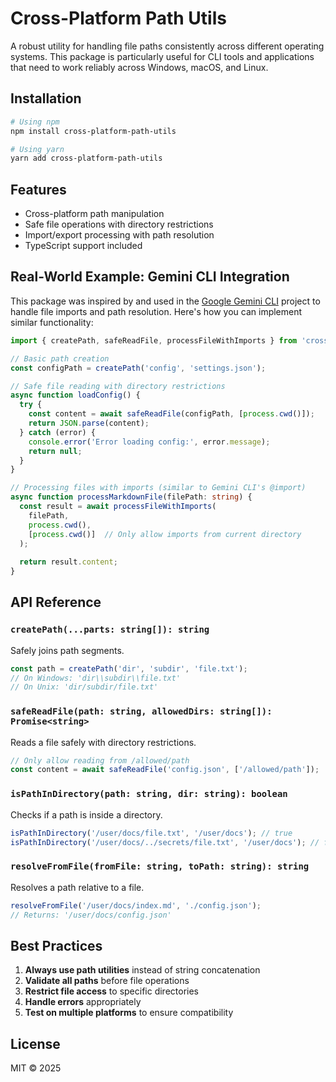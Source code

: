 # Cross-Platform Path Utils

A robust utility for handling file paths consistently across different operating systems. This package is particularly useful for CLI tools and applications that need to work reliably across Windows, macOS, and Linux.

## Installation

```bash
# Using npm
npm install cross-platform-path-utils

# Using yarn
yarn add cross-platform-path-utils
```

## Features

- Cross-platform path manipulation
- Safe file operations with directory restrictions
- Import/export processing with path resolution
- TypeScript support included

## Real-World Example: Gemini CLI Integration

This package was inspired by and used in the [Google Gemini CLI](https://github.com/google-gemini/gemini-cli) project to handle file imports and path resolution. Here's how you can implement similar functionality:

```typescript
import { createPath, safeReadFile, processFileWithImports } from 'cross-platform-path-utils';

// Basic path creation
const configPath = createPath('config', 'settings.json');

// Safe file reading with directory restrictions
async function loadConfig() {
  try {
    const content = await safeReadFile(configPath, [process.cwd()]);
    return JSON.parse(content);
  } catch (error) {
    console.error('Error loading config:', error.message);
    return null;
  }
}

// Processing files with imports (similar to Gemini CLI's @import)
async function processMarkdownFile(filePath: string) {
  const result = await processFileWithImports(
    filePath,
    process.cwd(),
    [process.cwd()]  // Only allow imports from current directory
  );
  
  return result.content;
}
```

## API Reference

### `createPath(...parts: string[]): string`
Safely joins path segments.

```typescript
const path = createPath('dir', 'subdir', 'file.txt');
// On Windows: 'dir\\subdir\\file.txt'
// On Unix: 'dir/subdir/file.txt'
```

### `safeReadFile(path: string, allowedDirs: string[]): Promise<string>`
Reads a file safely with directory restrictions.

```typescript
// Only allow reading from /allowed/path
const content = await safeReadFile('config.json', ['/allowed/path']);
```

### `isPathInDirectory(path: string, dir: string): boolean`
Checks if a path is inside a directory.

```typescript
isPathInDirectory('/user/docs/file.txt', '/user/docs'); // true
isPathInDirectory('/user/docs/../secrets/file.txt', '/user/docs'); // false
```

### `resolveFromFile(fromFile: string, toPath: string): string`
Resolves a path relative to a file.

```typescript
resolveFromFile('/user/docs/index.md', './config.json');
// Returns: '/user/docs/config.json'
```

## Best Practices

1. **Always use path utilities** instead of string concatenation
2. **Validate all paths** before file operations
3. **Restrict file access** to specific directories
4. **Handle errors** appropriately
5. **Test on multiple platforms** to ensure compatibility

## License

MIT © 2025

